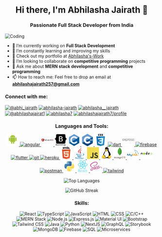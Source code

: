 
<h1 align="center">Hi there, I'm Abhilasha Jairath 👋</h1>
<h3 align="center">Passionate Full Stack Developer from India</h3>

</div>

  <img align="center" alt="Coding" width="400" src="https://cdn.dribbble.com/users/2646423/screenshots/5507196/computer.gif">

</div>

- 🔭 I’m currently working on **Full Stack Development**
- 🌱 I’m constantly learning and improving my skills
- 💼 Check out my portfolio at [Abhilasha's-Work](https://abhilasha-portfolio.netlify.app/)
- 👯 I’m looking to collaborate on **competitive programming** projects
- 💬 Ask me about **MERN stack development** and **competitive programming**
- 📫 How to reach me: Feel free to drop an email at **abhilashajairath257@gmail.com**

<h3 align="left">Connect with me:</h3>
<p align="left">
  <a href="https://twitter.com/@abhi_jairath" target="blank"><img align="center" src="https://raw.githubusercontent.com/rahuldkjain/github-profile-readme-generator/master/src/images/icons/Social/twitter.svg" alt="@abhi_jairath" height="30" width="40"></a>
  <a href="https://linkedin.com/in/abhilasha-jairath" target="blank"><img align="center" src="https://raw.githubusercontent.com/rahuldkjain/github-profile-readme-generator/master/src/images/icons/Social/linked-in-alt.svg" alt="abhilasha-jairath" height="30" width="40"></a>
  <a href="https://instagram.com/abhilasha__jairath" target="blank"><img align="center" src="https://raw.githubusercontent.com/rahuldkjain/github-profile-readme-generator/master/src/images/icons/Social/instagram.svg" alt="abhilasha__jairath" height="30" width="40"></a>
  <a href="https://www.hackerrank.com/@abhilashajairat1" target="blank"><img align="center" src="https://raw.githubusercontent.com/rahuldkjain/github-profile-readme-generator/master/src/images/icons/Social/hackerrank.svg" alt="@abhilashajairat1" height="30" width="40"></a>
  <a href="https://www.leetcode.com/abhilasha7" target="blank"><img align="center" src="https://raw.githubusercontent.com/rahuldkjain/github-profile-readme-generator/master/src/images/icons/Social/leet-code.svg" alt="abhilasha7" height="30" width="40"></a>
  <a href="https://auth.geeksforgeeks.org/user/abhilashajairath7/profile" target="blank"><img align="center" src="https://raw.githubusercontent.com/rahuldkjain/github-profile-readme-generator/master/src/images/icons/Social/geeks-for-geeks.svg" alt="abhilashajairath7/profile" height="30" width="40"></a>
</p>

<h3 align="center">Languages and Tools:</h3>

<p align="center"> <a href="https://developer.android.com" target="_blank" rel="noreferrer"> <img src="https://raw.githubusercontent.com/devicons/devicon/master/icons/android/android-original-wordmark.svg" alt="android" width="40" height="40"/> </a> <a href="https://angular.io" target="_blank" rel="noreferrer"> <img src="https://angular.io/assets/images/logos/angular/angular.svg" alt="angular" width="40" height="40"/> </a> <a href="https://angular.io" target="_blank" rel="noreferrer"> <img src="https://raw.githubusercontent.com/devicons/devicon/master/icons/angularjs/angularjs-original-wordmark.svg" alt="angularjs" width="40" height="40"/> </a> <a href="https://getbootstrap.com" target="_blank" rel="noreferrer"> <img src="https://raw.githubusercontent.com/devicons/devicon/master/icons/bootstrap/bootstrap-plain-wordmark.svg" alt="bootstrap" width="40" height="40"/> </a> <a href="https://www.cprogramming.com/" target="_blank" rel="noreferrer"> <img src="https://raw.githubusercontent.com/devicons/devicon/master/icons/c/c-original.svg" alt="c" width="40" height="40"/> </a> <a href="https://www.w3schools.com/cpp/" target="_blank" rel="noreferrer"> <img src="https://raw.githubusercontent.com/devicons/devicon/master/icons/cplusplus/cplusplus-original.svg" alt="cplusplus" width="40" height="40"/> </a> <a href="https://www.w3schools.com/css/" target="_blank" rel="noreferrer"> <img src="https://raw.githubusercontent.com/devicons/devicon/master/icons/css3/css3-original-wordmark.svg" alt="css3" width="40" height="40"/> </a> <a href="https://dart.dev" target="_blank" rel="noreferrer"> <img src="https://www.vectorlogo.zone/logos/dartlang/dartlang-icon.svg" alt="dart" width="40" height="40"/> </a> <a href="https://expressjs.com" target="_blank" rel="noreferrer"> <img src="https://raw.githubusercontent.com/devicons/devicon/master/icons/express/express-original-wordmark.svg" alt="express" width="40" height="40"/> </a> <a href="https://firebase.google.com/" target="_blank" rel="noreferrer"> <img src="https://www.vectorlogo.zone/logos/firebase/firebase-icon.svg" alt="firebase" width="40" height="40"/> </a> <a href="https://flutter.dev" target="_blank" rel="noreferrer"> <img src="https://www.vectorlogo.zone/logos/flutterio/flutterio-icon.svg" alt="flutter" width="40" height="40"/> </a> <a href="https://git-scm.com/" target="_blank" rel="noreferrer"> <img src="https://www.vectorlogo.zone/logos/git-scm/git-scm-icon.svg" alt="git" width="40" height="40"/> </a> <a href="https://heroku.com" target="_blank" rel="noreferrer"> <img src="https://www.vectorlogo.zone/logos/heroku/heroku-icon.svg" alt="heroku" width="40" height="40"/> </a> <a href="https://www.w3.org/html/" target="_blank" rel="noreferrer"> <img src="https://raw.githubusercontent.com/devicons/devicon/master/icons/html5/html5-original-wordmark.svg" alt="html5" width="40" height="40"/> </a> <a href="https://www.java.com" target="_blank" rel="noreferrer"> <img src="https://raw.githubusercontent.com/devicons/devicon/master/icons/java/java-original.svg" alt="java" width="40" height="40"/> </a> <a href="https://developer.mozilla.org/en-US/docs/Web/JavaScript" target="_blank" rel="noreferrer"> <img src="https://raw.githubusercontent.com/devicons/devicon/master/icons/javascript/javascript-original.svg" alt="javascript" width="40" height="40"/> </a> <a href="https://www.linux.org/" target="_blank" rel="noreferrer"> <img src="https://raw.githubusercontent.com/devicons/devicon/master/icons/linux/linux-original.svg" alt="linux" width="40" height="40"/> </a> <a href="https://www.mongodb.com/" target="_blank" rel="noreferrer"> <img src="https://raw.githubusercontent.com/devicons/devicon/master/icons/mongodb/mongodb-original-wordmark.svg" alt="mongodb" width="40" height="40"/> </a> <a href="https://www.mysql.com/" target="_blank" rel="noreferrer"> <img src="https://raw.githubusercontent.com/devicons/devicon/master/icons/mysql/mysql-original-wordmark.svg" alt="mysql" width="40" height="40"/> </a> <a href="https://nodejs.org" target="_blank" rel="noreferrer"> <img src="https://raw.githubusercontent.com/devicons/devicon/master/icons/nodejs/nodejs-original-wordmark.svg" alt="nodejs" width="40" height="40"/> </a> <a href="https://postman.com" target="_blank" rel="noreferrer"> <img src="https://www.vectorlogo.zone/logos/getpostman/getpostman-icon.svg" alt="postman" width="40" height="40"/> </a> <a href="https://www.python.org" target="_blank" rel="noreferrer"> <img src="https://raw.githubusercontent.com/devicons/devicon/master/icons/python/python-original.svg" alt="python" width="40" height="40"/> </a> <a href="https://reactjs.org/" target="_blank" rel="noreferrer"> <img src="https://raw.githubusercontent.com/devicons/devicon/master/icons/react/react-original-wordmark.svg" alt="react" width="40" height="40"/> </a> <a href="https://sass-lang.com" target="_blank" rel="noreferrer"> <img src="https://raw.githubusercontent.com/devicons/devicon/master/icons/sass/sass-original.svg" alt="sass" width="40" height="40"/> </a> <a href="https://tailwindcss.com/" target="_blank" rel="noreferrer"> <img src="https://www.vectorlogo.zone/logos/tailwindcss/tailwindcss-icon.svg" alt="tailwind" width="40" height="40"/> </a> </p>

<p align="center">
  <img align="center" src="https://github-readme-stats.vercel.app/api/top-langs?username=abhilasha-jairath&show_icons=true&locale=en&layout=compact" alt="Top Languages" />
</p>

<p align="center">
  <img align="center" src="https://github-readme-streak-stats.herokuapp.com/?user=abhilasha-jairath" alt="GitHub Streak" />
</p>
<h3 align="center">Skills:</h3>

<p align="center">
  <img src="https://img.shields.io/badge/React-Intermediate-pink" alt="React">
  <img src="https://img.shields.io/badge/TypeScript-Intermediate-blue" alt="TypeScript">
  <img src="https://img.shields.io/badge/JavaScript-Intermediate-yellow" alt="JavaScript">
  <img src="https://img.shields.io/badge/HTML-Intermediate-green" alt="HTML">
  <img src="https://img.shields.io/badge/CSS-Intermediate-brown" alt="CSS">
  <img src="https://img.shields.io/badge/C/C++-Intermediate-black" alt="C/C++">
  <img src="https://img.shields.io/badge/MERN%20Stack-Basic-darkgreen" alt="MERN Stack">
  <img src="https://img.shields.io/badge/Node.js-Basic-orange" alt="Node.js">
  <img src="https://img.shields.io/badge/Express.js-Basic-red" alt="Express.js">
  <img src="https://img.shields.io/badge/Material%20UI-Intermediate-grey" alt="Material UI">
  <img src="https://img.shields.io/badge/Bootstrap-Intermediate-turqoise" alt="Bootstrap">
  <img src="https://img.shields.io/badge/Tailwind%20CSS-Basic-skyblue" alt="Tailwind CSS">
  <img src="https://img.shields.io/badge/Java-Basic-white" alt="Java">
  <img src="https://img.shields.io/badge/Python-Basic-brown" alt="Python">
  <img src="https://img.shields.io/badge/NextJS-Intermediate-red" alt="NextJS">
  <img src="https://img.shields.io/badge/GraphQL-Basic-darkpink" alt="GraphQL">
  <img src="https://img.shields.io/badge/Storybook-Intermediate-lightpink" alt="Storybook">
  <img src="https://img.shields.io/badge/MongoDB-Basic-parrotgreen" alt="MongoDB">
  <img src="https://img.shields.io/badge/Firebase-Intermediate-yellow" alt="Firebase">
  <img src="https://img.shields.io/badge/SQL-Intermediate-purple" alt="SQL">
  <img src="https://img.shields.io/badge/Microservices-Basic-maroon" alt="Microservices">
</p>










